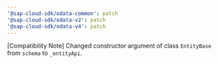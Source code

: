 ```yaml
---
'@sap-cloud-sdk/odata-common': patch
'@sap-cloud-sdk/odata-v2': patch
'@sap-cloud-sdk/odata-v4': patch
---
```


[Compatibility Note] Changed constructor argument of class `EntityBase` from `schema` to `_entityApi`.
